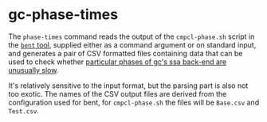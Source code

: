 # gc-phase-times

The `phase-times` command reads the output of the `cmpcl-phase.sh` script in
the [`bent` tool](https://github.com/dr2chase/bent), supplied either as a command argument
or on standard input, and generates a pair of CSV formatted files containing data that can
be used to check whether
[particular phases of gc's ssa back-end are unusually slow](https://docs.google.com/spreadsheets/d/1f1rTX73ett6iKMb5LuNpnG78T7CLucQAHRKBZuI23Q4/edit?usp=sharing).

It's relatively sensitive to the input format, but the parsing part is also not too exotic.
The names of the CSV output files are derived from the configuration used for bent, for `cmpcl-phase.sh`
the files will be `Base.csv` and `Test.csv`.
